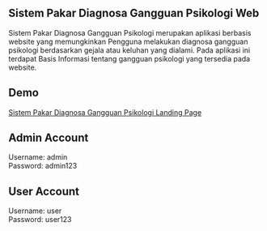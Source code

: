 ## Sistem Pakar Diagnosa Gangguan Psikologi Web
<p>Sistem Pakar Diagnosa Gangguan Psikologi merupakan aplikasi berbasis website yang memungkinkan Pengguna melakukan diagnosa gangguan psikologi berdasarkan gejala atau keluhan yang dialami. Pada aplikasi ini terdapat Basis Informasi tentang gangguan psikologi yang tersedia pada website.</p>

## Demo
<p>

[Sistem Pakar Diagnosa Gangguan Psikologi Landing Page](https://hydropathical-starb.000webhostapp.com/index.php`)

</p>

## Admin Account
<p>
<div>Username: admin</div>
<div>Password: admin123</div>
</p>

## User Account
<p>
<div>Username: user</div>
<div>Password: user123</div>
</p>